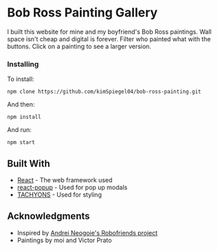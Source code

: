 # Bob Ross Painting Gallery
I built this website for mine and my boyfriend's Bob Ross paintings. Wall space isn't cheap and digital is forever. Filter who painted what with the buttons. Click on a painting to see a larger version.

### Installing

To install:

```
npm clone https://github.com/kimSpiegel04/bob-ross-painting.git
```
And then: 
```
npm install
```
And run:
```
npm start
```

## Built With

* [React](https://reactjs.org/) - The web framework used
* [react-popup](https://react-popup.elazizi.com/) - Used for pop up modals
* [TACHYONS](https://tachyons.io/) - Used for styling

## Acknowledgments

* Inspired by [Andrei Neogoie's Robofriends project](https://github.com/aneagoie/robofriends)
* Paintings by moi and Victor Prato
